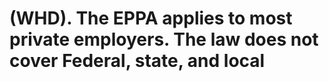 # (WHD). The EPPA applies to most private employers. The law does not cover Federal, state, and local